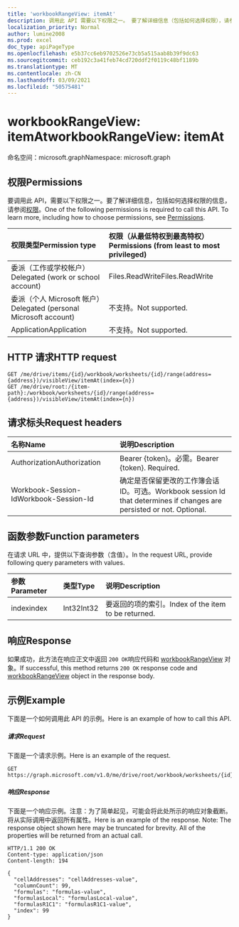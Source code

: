 ```yaml
---
title: 'workbookRangeView: itemAt'
description: 调用此 API 需要以下权限之一。 要了解详细信息（包括如何选择权限），请参阅权限。
localization_priority: Normal
author: lumine2008
ms.prod: excel
doc_type: apiPageType
ms.openlocfilehash: e5b37cc6eb9702526e73cb5a515aab8b39f9dc63
ms.sourcegitcommit: ceb192c3a41feb74cd720ddf2f0119c48bf1189b
ms.translationtype: MT
ms.contentlocale: zh-CN
ms.lasthandoff: 03/09/2021
ms.locfileid: "50575481"
---
```

# <a name="workbookrangeview-itemat"></a><span data-ttu-id="b6f58-104">workbookRangeView: itemAt</span><span class="sxs-lookup"><span data-stu-id="b6f58-104">workbookRangeView: itemAt</span></span>

<span data-ttu-id="b6f58-105">命名空间：microsoft.graph</span><span class="sxs-lookup"><span data-stu-id="b6f58-105">Namespace: microsoft.graph</span></span>


## <a name="permissions"></a><span data-ttu-id="b6f58-106">权限</span><span class="sxs-lookup"><span data-stu-id="b6f58-106">Permissions</span></span>
<span data-ttu-id="b6f58-p102">要调用此 API，需要以下权限之一。要了解详细信息，包括如何选择权限的信息，请参阅[权限](/graph/permissions-reference)。</span><span class="sxs-lookup"><span data-stu-id="b6f58-p102">One of the following permissions is required to call this API. To learn more, including how to choose permissions, see [Permissions](/graph/permissions-reference).</span></span>

|<span data-ttu-id="b6f58-109">权限类型</span><span class="sxs-lookup"><span data-stu-id="b6f58-109">Permission type</span></span>      | <span data-ttu-id="b6f58-110">权限（从最低特权到最高特权）</span><span class="sxs-lookup"><span data-stu-id="b6f58-110">Permissions (from least to most privileged)</span></span>              |
|:--------------------|:---------------------------------------------------------|
|<span data-ttu-id="b6f58-111">委派（工作或学校帐户）</span><span class="sxs-lookup"><span data-stu-id="b6f58-111">Delegated (work or school account)</span></span> | <span data-ttu-id="b6f58-112">Files.ReadWrite</span><span class="sxs-lookup"><span data-stu-id="b6f58-112">Files.ReadWrite</span></span> |
|<span data-ttu-id="b6f58-113">委派（个人 Microsoft 帐户）</span><span class="sxs-lookup"><span data-stu-id="b6f58-113">Delegated (personal Microsoft account)</span></span> | <span data-ttu-id="b6f58-114">不支持。</span><span class="sxs-lookup"><span data-stu-id="b6f58-114">Not supported.</span></span>    |
|<span data-ttu-id="b6f58-115">Application</span><span class="sxs-lookup"><span data-stu-id="b6f58-115">Application</span></span> | <span data-ttu-id="b6f58-116">不支持。</span><span class="sxs-lookup"><span data-stu-id="b6f58-116">Not supported.</span></span> |

## <a name="http-request"></a><span data-ttu-id="b6f58-117">HTTP 请求</span><span class="sxs-lookup"><span data-stu-id="b6f58-117">HTTP request</span></span>
<!-- { "blockType": "ignored" } -->
```http
GET /me/drive/items/{id}/workbook/worksheets/{id}/range(address={address})/visibleView/itemAt(index={n})
GET /me/drive/root:/{item-path}:/workbook/worksheets/{id}/range(address={address})/visibleView/itemAt(index={n})

```
## <a name="request-headers"></a><span data-ttu-id="b6f58-118">请求标头</span><span class="sxs-lookup"><span data-stu-id="b6f58-118">Request headers</span></span>
| <span data-ttu-id="b6f58-119">名称</span><span class="sxs-lookup"><span data-stu-id="b6f58-119">Name</span></span>       | <span data-ttu-id="b6f58-120">说明</span><span class="sxs-lookup"><span data-stu-id="b6f58-120">Description</span></span>|
|:---------------|:----------|
| <span data-ttu-id="b6f58-121">Authorization</span><span class="sxs-lookup"><span data-stu-id="b6f58-121">Authorization</span></span>  | <span data-ttu-id="b6f58-p103">Bearer {token}。必需。</span><span class="sxs-lookup"><span data-stu-id="b6f58-p103">Bearer {token}. Required.</span></span> |
| <span data-ttu-id="b6f58-124">Workbook-Session-Id</span><span class="sxs-lookup"><span data-stu-id="b6f58-124">Workbook-Session-Id</span></span>  | <span data-ttu-id="b6f58-p104">确定是否保留更改的工作簿会话 ID。可选。</span><span class="sxs-lookup"><span data-stu-id="b6f58-p104">Workbook session Id that determines if changes are persisted or not. Optional.</span></span>|

## <a name="function-parameters"></a><span data-ttu-id="b6f58-127">函数参数</span><span class="sxs-lookup"><span data-stu-id="b6f58-127">Function parameters</span></span>
<span data-ttu-id="b6f58-128">在请求 URL 中，提供以下查询参数（含值）。</span><span class="sxs-lookup"><span data-stu-id="b6f58-128">In the request URL, provide following query parameters with values.</span></span>

| <span data-ttu-id="b6f58-129">参数</span><span class="sxs-lookup"><span data-stu-id="b6f58-129">Parameter</span></span>    | <span data-ttu-id="b6f58-130">类型</span><span class="sxs-lookup"><span data-stu-id="b6f58-130">Type</span></span>   |<span data-ttu-id="b6f58-131">说明</span><span class="sxs-lookup"><span data-stu-id="b6f58-131">Description</span></span>|
|:---------------|:--------|:----------|
|<span data-ttu-id="b6f58-132">index</span><span class="sxs-lookup"><span data-stu-id="b6f58-132">index</span></span>|<span data-ttu-id="b6f58-133">Int32</span><span class="sxs-lookup"><span data-stu-id="b6f58-133">Int32</span></span>|<span data-ttu-id="b6f58-134">要返回的项的索引。</span><span class="sxs-lookup"><span data-stu-id="b6f58-134">Index of the item to be returned.</span></span>|

## <a name="response"></a><span data-ttu-id="b6f58-135">响应</span><span class="sxs-lookup"><span data-stu-id="b6f58-135">Response</span></span>

<span data-ttu-id="b6f58-136">如果成功，此方法在响应正文中返回 `200 OK`响应代码和 [workbookRangeView](../resources/workbookrangeview.md) 对象。</span><span class="sxs-lookup"><span data-stu-id="b6f58-136">If successful, this method returns `200 OK` response code and [workbookRangeView](../resources/workbookrangeview.md) object in the response body.</span></span>

## <a name="example"></a><span data-ttu-id="b6f58-137">示例</span><span class="sxs-lookup"><span data-stu-id="b6f58-137">Example</span></span>
<span data-ttu-id="b6f58-138">下面是一个如何调用此 API 的示例。</span><span class="sxs-lookup"><span data-stu-id="b6f58-138">Here is an example of how to call this API.</span></span>
##### <a name="request"></a><span data-ttu-id="b6f58-139">请求</span><span class="sxs-lookup"><span data-stu-id="b6f58-139">Request</span></span>
<span data-ttu-id="b6f58-140">下面是一个请求示例。</span><span class="sxs-lookup"><span data-stu-id="b6f58-140">Here is an example of the request.</span></span>
<!--{
  "blockType": "request",
  "isComposable": true,
  "name": "workbookrangeview_itemat"
}-->
```http
GET https://graph.microsoft.com/v1.0/me/drive/root/workbook/worksheets/{id}/range(address='A1:Z10')/visibleView/itemAt(index=0)

```

##### <a name="response"></a><span data-ttu-id="b6f58-141">响应</span><span class="sxs-lookup"><span data-stu-id="b6f58-141">Response</span></span>
<span data-ttu-id="b6f58-p105">下面是一个响应示例。注意：为了简单起见，可能会将此处所示的响应对象截断。将从实际调用中返回所有属性。</span><span class="sxs-lookup"><span data-stu-id="b6f58-p105">Here is an example of the response. Note: The response object shown here may be truncated for brevity. All of the properties will be returned from an actual call.</span></span>
<!-- {
  "blockType": "response",
  "truncated": true,
  "@odata.type": "microsoft.graph.workbookRangeView"
} -->
```http
HTTP/1.1 200 OK
Content-type: application/json
Content-length: 194

{
  "cellAddresses": "cellAddresses-value",
  "columnCount": 99,
  "formulas": "formulas-value",
  "formulasLocal": "formulasLocal-value",
  "formulasR1C1": "formulasR1C1-value",
  "index": 99
}
```

